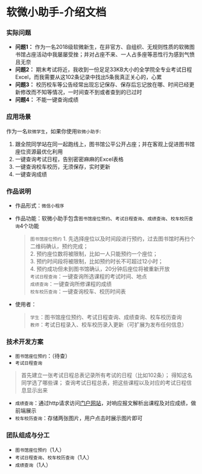 # 软微小助手-介绍文档

### 实际问题
 * **问题1：** 作为一名2018级软微新生，在非官方、自组织、无规则性质的软微图书馆占座活动中我屡屡受挫；并对占座不来、一人占多座等恶性行为感到气愤且无奈
 * **问题2：** 期末考试将近，我收到一份足足33KB大小的全学院全专业考试日程Excel，而我需要从这102条记录中找出5条我真正关心的，心累
 * **问题3：** 校历校车等公告经常出现忘记保存、保存后忘记放在哪、时间已经更新修改而不知等情况，一时间查不到或者查到的已过时
 * **问题4：** 不能一键查询成绩

### 应用场景
作为一名`软微学生`，如果你使用`软微小助手`:
1. 跟全院同学站在同一起跑线上，图书馆公平公开占座；并在客观上促进图书馆座位资源最优化利用
2. 一键查询考试日程，告别密密麻麻的Excel表格
3. 一键查询校车校历，无须保存，实时更新
4. 一键查询成绩

### 作品说明
* 作品形式：`微信小程序`
* 作品功能：软微小助手包含`图书馆座位预约`、`考试日程查询`、`成绩查询`、`校车校历查询`4个功能  
	> `图书馆座位预约`
		1. 先选择座位以及时间段进行预约，过去图书馆时再扫个二维码确认，预约完成；  
		2. 预约座位数将被限制，比如一人只能预约一个座位；  
		3. 预约时间段将被限制，比如预约时长不可超过12小时；  
		4. 预约成功但未到图书馆确认，20分钟后座位将被重新开放    
	> `考试日程查询`：一键查询所选课程的考试时间、地点  
	> `成绩查询`：一键查询所修课程的成绩  
	> `校车校历查询`：一键查询校车、校历时间表   

* 使用者：  
	> `学生`：图书馆座位预约、考试日程查询、成绩查询、校车校历查询  
	> `教师`：考试日程录入、校车校历录入更新（可扩展为发布任何信息）

### 技术开发方案
* `图书馆座位预约`：（待查）
* `考试日程查询`
> 首先建立一张考试日程总表记录所有考试的日程（比如102条）；
> 得知这名同学选了哪些课；
> 查询考试日程总表，把这些课程以及对应的考试日程信息显示出来
* `成绩查询`：通过http请求访问[门户网站](https://portal.pku.edu.cn)，对响应报文解析出课程及对应成绩，做前端展示
* `校车校历查询`：存储两张图片，用户点击时展示图片即可

### 团队组成与分工
* `图书馆座位预约`（1人）  
* `考试日程查询`、`校车校历查询`（1人）  
* `成绩查询`（1人）  
